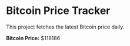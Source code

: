 # Bitcoin Price Tracker

This project fetches the latest Bitcoin price daily.

**Bitcoin Price:** $118186
